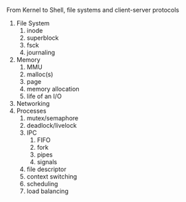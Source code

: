 From Kernel to Shell, file systems and client-server protocols

1. File System
	1. inode
	2. superblock
	3. fsck
	4. journaling
2. Memory
	1. MMU
	2. malloc(s)
	3. page
	4. memory allocation
	5. life of an I/O
3. Networking
4. Processes
	1. mutex/semaphore
	2. deadlock/livelock
	3. IPC
		1. FIFO
		2. fork
		3. pipes
		4. signals
	4. file descriptor
	5. context switching
	6. scheduling
	7. load balancing